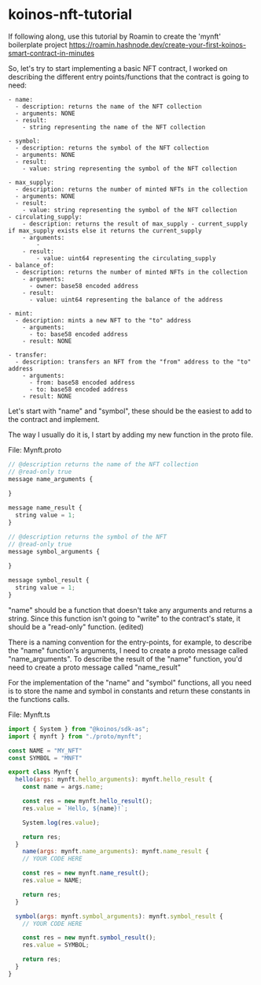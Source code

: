 # koinos-nft-tutorial

If following along, use this tutorial by Roamin to create the 'mynft' boilerplate project 
https://roamin.hashnode.dev/create-your-first-koinos-smart-contract-in-minutes

So, let's try to start implementing a basic NFT contract, I worked on describing the different entry points/functions that the contract is going to need:

```
- name:
  - description: returns the name of the NFT collection
  - arguments: NONE
  - result:
    - string representing the name of the NFT collection

- symbol:
  - description: returns the symbol of the NFT collection
  - arguments: NONE
  - result:
    - value: string representing the symbol of the NFT collection

- max_supply:
  - description: returns the number of minted NFTs in the collection
  - arguments: NONE
  - result:
    - value: string representing the symbol of the NFT collection
- circulating_supply:
	- description: returns the result of max_supply - current_supply if max_supply exists else it returns the current_supply
	- arguments: 
		- 
	- result:
		- value: uint64 representing the circulating_supply
- balance_of:
  - description: returns the number of minted NFTs in the collection
    - arguments:
      - owner: base58 encoded address
    - result:
      - value: uint64 representing the balance of the address

- mint:
  - description: mints a new NFT to the "to" address
    - arguments:
      - to: base58 encoded address
    - result: NONE

- transfer:
  - description: transfers an NFT from the "from" address to the "to" address
    - arguments:
      - from: base58 encoded address
      - to: base58 encoded address
    - result: NONE
```

Let's start with "name" and "symbol", these should be the easiest to add to the contract and implement.

The way I usually do it is, I start by adding my new function in the proto file.

<aside>
File: Mynft.proto

</aside>

```js
// @description returns the name of the NFT collection
// @read-only true
message name_arguments {
  
}

message name_result {
  string value = 1;
}

// @description returns the symbol of the NFT
// @read-only true
message symbol_arguments {
  
}

message symbol_result {
  string value = 1;
}
```

"name" should be a function that doesn't take any arguments and returns a string. Since this function isn't going to "write" to the contract's state, it should be a "read-only" function. (edited)

There is a naming convention for the entry-points, for example, to describe the "name" function's arguments, I need to create a proto message called "name_arguments". To describe the result of the "name" function, you'd need to create a proto message called "name_result"

For the implementation of the "name" and "symbol" functions, all you need is to store the name and symbol in constants and return these constants in the functions calls.

<aside>
File: Mynft.ts

</aside>

```js
import { System } from "@koinos/sdk-as";
import { mynft } from "./proto/mynft";

const NAME = "MY_NFT"
const SYMBOL = "MNFT"

export class Mynft {
  hello(args: mynft.hello_arguments): mynft.hello_result {
    const name = args.name;

    const res = new mynft.hello_result();
    res.value = `Hello, ${name}!`;

    System.log(res.value);

    return res;
  }
    name(args: mynft.name_arguments): mynft.name_result {
    // YOUR CODE HERE

    const res = new mynft.name_result();
    res.value = NAME;

    return res;
  }

  symbol(args: mynft.symbol_arguments): mynft.symbol_result {
    // YOUR CODE HERE

    const res = new mynft.symbol_result();
    res.value = SYMBOL;

    return res;
  }
}
```
